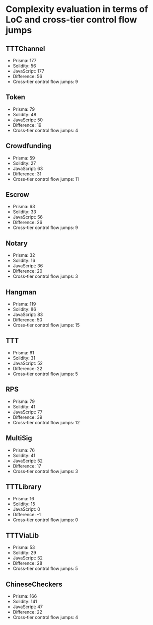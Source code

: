 # Complexity evaluation in terms of LoC and cross-tier control flow jumps 
## TTTChannel

- Prisma: 177
- Solidity: 56
- JavaScript: 177
- Difference: 56
- Cross-tier control flow jumps: 9
## Token

- Prisma: 79
- Solidity: 48
- JavaScript: 50
- Difference: 19
- Cross-tier control flow jumps: 4
## Crowdfunding

- Prisma: 59
- Solidity: 27
- JavaScript: 63
- Difference: 31
- Cross-tier control flow jumps: 11
## Escrow

- Prisma: 63
- Solidity: 33
- JavaScript: 56
- Difference: 26
- Cross-tier control flow jumps: 9
## Notary

- Prisma: 32
- Solidity: 16
- JavaScript: 36
- Difference: 20
- Cross-tier control flow jumps: 3
## Hangman

- Prisma: 119
- Solidity: 86
- JavaScript: 83
- Difference: 50
- Cross-tier control flow jumps: 15
## TTT

- Prisma: 61
- Solidity: 31
- JavaScript: 52
- Difference: 22
- Cross-tier control flow jumps: 5
## RPS

- Prisma: 79
- Solidity: 41
- JavaScript: 77
- Difference: 39
- Cross-tier control flow jumps: 12
## MultiSig

- Prisma: 76
- Solidity: 41
- JavaScript: 52
- Difference: 17
- Cross-tier control flow jumps: 3
## TTTLibrary

- Prisma: 16
- Solidity: 15
- JavaScript: 0
- Difference: -1
- Cross-tier control flow jumps: 0
## TTTViaLib

- Prisma: 53
- Solidity: 29
- JavaScript: 52
- Difference: 28
- Cross-tier control flow jumps: 5
## ChineseCheckers

- Prisma: 166
- Solidity: 141
- JavaScript: 47
- Difference: 22
- Cross-tier control flow jumps: 4
